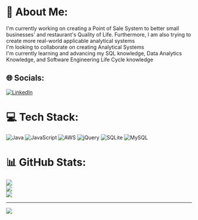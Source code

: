 # 💫 About Me:
I'm currently working on creating a Point of Sale System to better small businesses' and restaurant's Quality of Life. Furthermore, I am also trying to create more real-world applicable analytical systems<br>I'm looking to collaborate on creating Analytical Systems<br>I'm currently learning and advancing my SQL knowledge, Data Analytics Knowledge, and Software Engineering Life Cycle knowledge<br>


## 🌐 Socials:
[![LinkedIn](https://img.shields.io/badge/LinkedIn-%230077B5.svg?logo=linkedin&logoColor=white)](https://linkedin.com/in/ShawnKCustodio) 

# 💻 Tech Stack:
![Java](https://img.shields.io/badge/java-%23ED8B00.svg?style=for-the-badge&logo=java&logoColor=white) ![JavaScript](https://img.shields.io/badge/javascript-%23323330.svg?style=for-the-badge&logo=javascript&logoColor=%23F7DF1E) ![AWS](https://img.shields.io/badge/AWS-%23FF9900.svg?style=for-the-badge&logo=amazon-aws&logoColor=white) ![jQuery](https://img.shields.io/badge/jquery-%230769AD.svg?style=for-the-badge&logo=jquery&logoColor=white) ![SQLite](https://img.shields.io/badge/sqlite-%2307405e.svg?style=for-the-badge&logo=sqlite&logoColor=white) ![MySQL](https://img.shields.io/badge/mysql-%2300f.svg?style=for-the-badge&logo=mysql&logoColor=white)
# 📊 GitHub Stats:
![](https://github-readme-stats.vercel.app/api?username=ShawnCustodio&theme=dark&hide_border=false&include_all_commits=false&count_private=false)<br/>
![](https://github-readme-streak-stats.herokuapp.com/?user=ShawnCustodio&theme=dark&hide_border=false)<br/>
![](https://github-readme-stats.vercel.app/api/top-langs/?username=ShawnCustodio&theme=dark&hide_border=false&include_all_commits=false&count_private=false&layout=compact)

---
[![](https://visitcount.itsvg.in/api?id=ShawnCustodio&icon=0&color=0)](https://visitcount.itsvg.in)

<!-- Proudly created with GPRM ( https://gprm.itsvg.in ) -->

